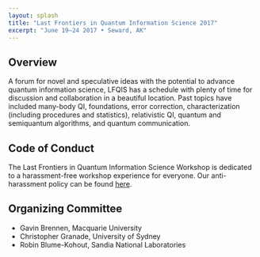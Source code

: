 ```yaml
---
layout: splash
title: "Last Frontiers in Quantum Information Science 2017"
excerpt: "June 19–24 2017 • Seward, AK"
---
```


## Overview ##

A forum for novel and speculative ideas with the potential to advance quantum information science, LFQIS has a schedule with plenty of time for discussion and collaboration in a beautiful location.  Past topics have included many-body QI, foundations, error correction, characterization (including procedures and statistics), relativistic QI, quantum and semiquantum algorithms, and quantum communication.

## Code of Conduct ##

The Last Frontiers in Quantum Information Science Workshop is dedicated to a harassment-free workshop experience for everyone. Our anti-harassment policy can be found [here](/code-of-conduct).

## Organizing Committee ##

- Gavin Brennen, Macquarie University
- Christopher Granade, University of Sydney
- Robin Blume-Kohout, Sandia National Laboratories